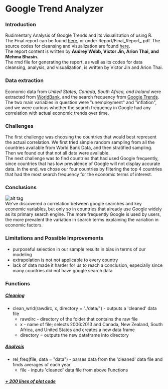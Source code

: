 # Google Trend Analyzer
### Introduction
Rudimentary Analysis of Google Trends and its visualization of using R.    
The Final report can be found [here](https://github.com/VictoryJin/Trend_Analyzer/blob/master/Report/Final_Report_.pdf), or under Report/Final_Report_.pdf. The source codes for cleansing and visualization are found [here](https://github.com/VictoryJin/Trend_Analyzer/blob/master/Code).  
The report content is written by **Audrey Webb, Victor Jin, Arion Thai, and Mehma Bhasin.**  
The rmd file for generating the report, as well as its codes for data cleansing, analysis, and visualization, is written by Victor Jin and Arion Thai.  
### Data extraction
Economic data from *United States, Canada, South Africa, and Ireland* were extracted from [WorldBank](http://data.worldbank.org/), and the search frequency from [Google Trends](https://www.google.com/trends/).  
The two main variables in question were "unemployment" and "inflation", and we were curious whether the search frequency in Google had any correlation with actual economic trends over time.

### Challenges
The first challenge was choosing the countries that would best represent the actual correlation. We first tried simple random sampling from all the countries available from World Bank Data, and then stratified sampling. Then we found out that not all data were available.  
The next challenge was to find countries that had used Google frequently, since countries that has low prevalence of Google will not display accurate data. In the end, we chose our four countries by filtering the top 4 countries that had the most search frequency for the economic terms of interest.  

### Conclusions
![alt tag](https://github.com/VictoryJin/Trend_Analyzer/blob/master/Images/US%20Unemployment%20Comparison.png)  
We've discovered a correlation between google searches and key economic variables, but only so in countries that already use Google widely as its primary search engine. The more frequently Google is used by users, the more prevalent the variation in search terms explaining the variation in economic factors.

### Limitations and Possible Improvements  
* purposeful selection in our sample results in bias in terms of our modeling  
* extrapolation is not not applicable to every country
* lack of data made it harder for us to reach a conclusion, especially since many countries did not have google search data

### Functions
##### [Cleaning](https://github.com/VictoryJin/Trend_Analyzer/tree/master/Code/Cleaning)
* clean_wrld(rawdirc, x, directory = "./data/") - outputs a 'cleaned' data file  
  - rawdirc - directory of the folder that contains the raw file  
  - x - name of file; selects 2006:2013 and Canada, New Zealand, South Africa, and United States and creates a new data frame
  - directory = outputs the new dataframe into directory

##### [Analysis](https://github.com/VictoryJin/Trend_Analyzer/tree/master/Code/Analysis)
* rel_freq(file, data = "data") - parses data from the 'cleaned' data file and finds averages of each year
  - file - inputs 'cleaned' data file from above Functions

##### [+ 200 lines of plot code](https://github.com/VictoryJin/Trend_Analyzer/tree/master/Code/Analysis)
